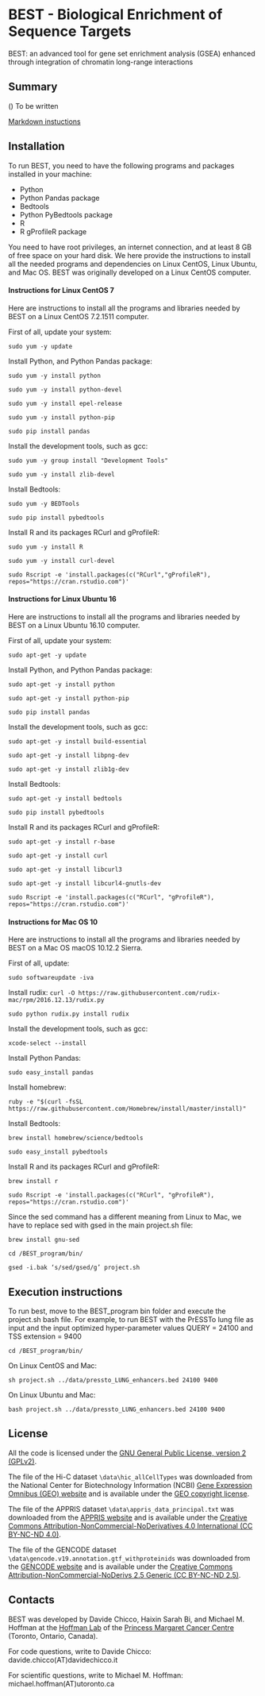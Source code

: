 # BEST - Biological Enrichment of Sequence Targets #

BEST: an advanced tool for gene set enrichment analysis (GSEA) enhanced
through integration of chromatin long-range interactions

## Summary ##
() To be written 

[Markdown instuctions](https://bitbucket.org/tutorials/markdowndemo)


## Installation ##
To run BEST, you need to have the following programs and packages installed in your machine:

* Python
* Python Pandas package
* Bedtools
* Python PyBedtools package
* R
* R gProfileR package

You need to have root privileges, an internet connection, and at least 8 GB of free space on your hard disk.
We here provide the instructions to install all the needed programs and dependencies on Linux CentOS, Linux Ubuntu, and Mac OS. BEST was originally developed on a Linux CentOS computer.
 
#### Instructions for Linux CentOS 7 ####
Here are instructions to install all the programs and libraries needed by BEST on a Linux CentOS 7.2.1511 computer.

First of all, update your system:

`sudo yum -y update`

Install Python, and Python Pandas package:

`sudo yum -y install python`

`sudo yum -y install python-devel`

`sudo yum -y install epel-release`

`sudo yum -y install python-pip`

`sudo pip install pandas`

Install the development tools, such as gcc:

`sudo yum -y group install "Development Tools"`

`sudo yum -y install zlib-devel`

Install Bedtools:

`sudo yum -y BEDTools`

`sudo pip install pybedtools`

Install R and its packages RCurl and gProfileR:

`sudo yum -y install R`

`sudo yum -y install curl-devel`

`sudo Rscript -e 'install.packages(c("RCurl","gProfileR"), repos="https://cran.rstudio.com")' `

#### Instructions for Linux Ubuntu 16 ####
Here are instructions to install all the programs and libraries needed by BEST on a Linux Ubuntu 16.10 computer.

First of all, update your system:

`sudo apt-get -y update`

Install Python, and Python Pandas package:

`sudo apt-get -y install python`

`sudo apt-get -y install python-pip`

`sudo pip install pandas`

Install the development tools, such as gcc:

`sudo apt-get -y install build-essential`

`sudo apt-get -y install libpng-dev`

`sudo apt-get -y install zlib1g-dev`

Install Bedtools:

`sudo apt-get -y install bedtools`

`sudo pip install pybedtools`

Install R and its packages RCurl and gProfileR:

`sudo apt-get -y install r-base`

`sudo apt-get -y install curl`

`sudo apt-get -y install libcurl3`

`sudo apt-get -y install libcurl4-gnutls-dev`

`sudo Rscript -e 'install.packages(c("RCurl", "gProfileR"), repos="https://cran.rstudio.com")' `

#### Instructions for Mac OS 10 ####
Here are instructions to install all the programs and libraries needed by BEST on a Mac OS macOS 10.12.2 Sierra. 

First of all, update:

`sudo softwareupdate -iva`

Install rudix:
`curl -O https://raw.githubusercontent.com/rudix-mac/rpm/2016.12.13/rudix.py`

`sudo python rudix.py install rudix`

Install the development tools, such as gcc:

`xcode-select --install`

Install Python Pandas: 

`sudo easy_install pandas`

Install homebrew:

`ruby -e "$(curl -fsSL https://raw.githubusercontent.com/Homebrew/install/master/install)"`

Install Bedtools:

`brew install homebrew/science/bedtools`

`sudo easy_install pybedtools`

Install R and its packages RCurl and gProfileR:

`brew install r`

`sudo Rscript -e 'install.packages(c("RCurl", "gProfileR"), repos="https://cran.rstudio.com")' `

Since the sed command has a different meaning from Linux to Mac, we have to replace sed with gsed in the main project.sh file:

`brew install gnu-sed`

`cd /BEST_program/bin/`

`gsed -i.bak ‘s/sed/gsed/g’ project.sh`

## Execution instructions ##
To run best, move to the BEST_program bin folder and execute the project.sh bash file. For example, to run BEST with the PrESSTo lung file as input and the input optimized hyper-parameter values QUERY = 24100 and TSS extension = 9400

`cd /BEST_program/bin/`

On Linux CentOS and Mac:

`sh project.sh ../data/pressto_LUNG_enhancers.bed 24100 9400`

On Linux Ubuntu and Mac:

`bash project.sh ../data/pressto_LUNG_enhancers.bed 24100 9400`


## License ##
All the code is licensed under the [GNU General Public License, version 2 (GPLv2)](http://www.gnu.org/licenses/gpl-2.0-standalone.html).

The file of the Hi-C dataset `\data\hic_allCellTypes` was downloaded from the National Center for Biotechnology Information (NCBI) [Gene Expression Omnibus (GEO) website](https://www.ncbi.nlm.nih.gov/geo/query/acc.cgi?acc=GSE63525) and is available under the [GEO copyright license](https://www.ncbi.nlm.nih.gov/geo/info/disclaimer.html).

The file of the APPRIS dataset `\data\appris_data_principal.txt` was downloaded from the [APPRIS website](http://appris.bioinfo.cnio.es/#/downloads) and is available under the [Creative Commons Attribution-NonCommercial-NoDerivatives 4.0 International (CC BY-NC-ND 4.0)](https://creativecommons.org/licenses/by-nc-nd/4.0/).

The file of the GENCODE dataset `\data\gencode.v19.annotation.gtf_withproteinids` was downloaded from the [GENCODE website](http://appris.bioinfo.cnio.es/#/downloads) and is available under the [Creative Commons
Attribution-NonCommercial-NoDerivs 2.5 Generic (CC BY-NC-ND 2.5)](https://creativecommons.org/licenses/by-nc-nd/2.5/).

## Contacts ##

BEST was developed by Davide Chicco, Haixin Sarah Bi, and Michael M. Hoffman at the [Hoffman Lab](http://www.hoffmanlab.org) of the [Princess Margaret Cancer Centre](http://www.uhn.ca/PrincessMargaret/Research/) (Toronto, Ontario, Canada).

For code questions, write to Davide Chicco: davide.chicco(AT)davidechicco.it

For scientific questions, write to Michael M. Hoffman: michael.hoffman(AT)utoronto.ca